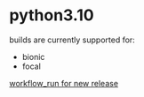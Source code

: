 python3.10
==========

builds are currently supported for:
- bionic
- focal

[workflow_run for new release](https://github.com/deadsnakes/python3.10/actions/workflows/main.yml)
